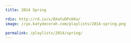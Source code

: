 ```yaml
---
title: 2014 Spring

rdio: http://rd.io/x/QXaYuDPcHXo/
image: //yo.katydecorah.com/playlists/2014-spring.png

permalink: /playlists/2014/spring/
---
```

